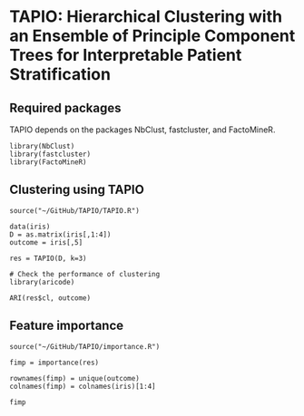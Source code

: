 # TAPIO: Hierarchical Clustering with an Ensemble of Principle Component Trees for Interpretable Patient Stratification 

## Required packages
TAPIO depends on the packages NbClust, fastcluster, and 
FactoMineR.

```{r}
library(NbClust)
library(fastcluster)
library(FactoMineR)
```

## Clustering using TAPIO

```{r}
source("~/GitHub/TAPIO/TAPIO.R")

data(iris)
D = as.matrix(iris[,1:4])
outcome = iris[,5]

res = TAPIO(D, k=3)

# Check the performance of clustering
library(aricode)

ARI(res$cl, outcome)

```

## Feature importance

```{r}
source("~/GitHub/TAPIO/importance.R")

fimp = importance(res)

rownames(fimp) = unique(outcome)
colnames(fimp) = colnames(iris)[1:4]

fimp

```